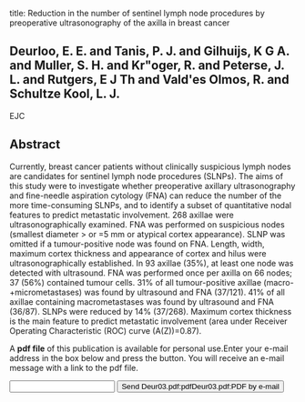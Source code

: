 title: Reduction in the number of sentinel lymph node procedures by preoperative ultrasonography of the axilla in breast cancer

## Deurloo, E. E. and Tanis, P. J. and Gilhuijs, K G A. and Muller, S. H. and Kr"oger, R. and Peterse, J. L. and Rutgers, E J Th and Vald'es Olmos, R. and Schultze Kool, L. J.
EJC


## Abstract
Currently, breast cancer patients without clinically suspicious lymph nodes are candidates for sentinel lymph node procedures (SLNPs). The aims of this study were to investigate whether preoperative axillary ultrasonography and fine-needle aspiration cytology (FNA) can reduce the number of the more time-consuming SLNPs, and to identify a subset of quantitative nodal features to predict metastatic involvement. 268 axillae were ultrasonographically examined. FNA was performed on suspicious nodes (smallest diameter > or =5 mm or atypical cortex appearance). SLNP was omitted if a tumour-positive node was found on FNA. Length, width, maximum cortex thickness and appearance of cortex and hilus were ultrasonographically established. In 93 axillae (35%), at least one node was detected with ultrasound. FNA was performed once per axilla on 66 nodes; 37 (56%) contained tumour cells. 31% of all tumour-positive axillae (macro-+micrometastases) was found by ultrasound and FNA (37/121). 41% of all axillae containing macrometastases was found by ultrasound and FNA (36/87). SLNPs were reduced by 14% (37/268). Maximum cortex thickness is the main feature to predict metastatic involvement (area under Receiver Operating Characteristic (ROC) curve (A(Z))=0.87).

A <b>pdf file</b> of this publication is available for personal use.Enter your e-mail address in the box below and press the button. You will receive an e-mail message with a link to the pdf file.
<form action="sender.php">  <input type="text" name="email">  <input type="submit" value="Send Deur03.pdf:pdfDeur03.pdf:PDF by e-mail"></form>